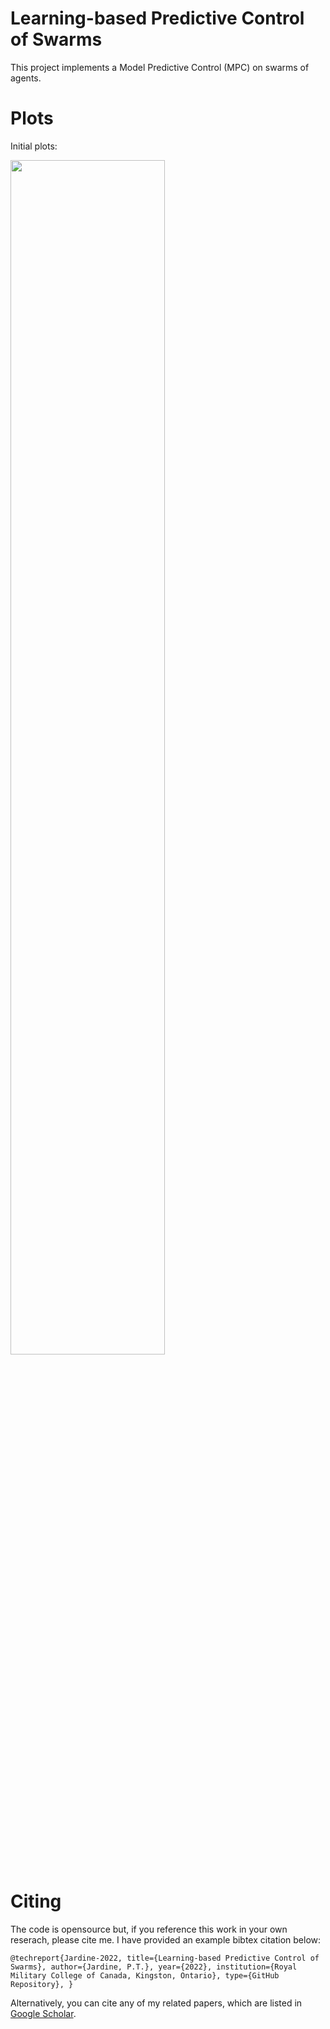 # Learning-based Predictive Control of SwarmsThis project implements a Model Predictive Control (MPC) on swarms of agents.# PlotsInitial plots:<p float="center">    <img src="https://github.com/tjards/pinning_swarming/blob/master/Figs/animation_mesh.gif" width="70%" /></p># CitingThe code is opensource but, if you reference this work in your own reserach, please cite me. I have provided an example bibtex citation below:`@techreport{Jardine-2022,  title={Learning-based Predictive Control of Swarms},  author={Jardine, P.T.},  year={2022},  institution={Royal Military College of Canada, Kingston, Ontario},  type={GitHub Repository},}`Alternatively, you can cite any of my related papers, which are listed in [Google Scholar](https://scholar.google.com/citations?hl=en&user=RGlv4ZUAAAAJ&view_op=list_works&sortby=pubdate). 
